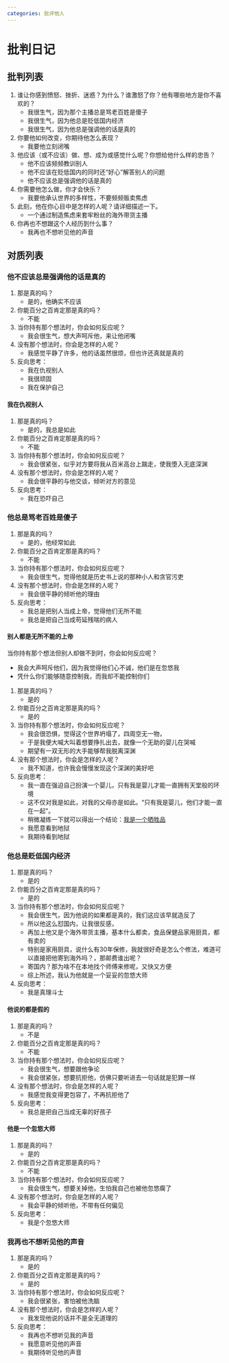 ```yaml
---
categories: 批评他人
---
```


# 批判日记

## 批判列表

1. 谁让你感到愤怒、挫折、迷惑？为什么？谁激怒了你？他有哪些地方是你不喜欢的？
    - 我很生气，因为那个主播总是骂老百姓是傻子
    - 我很生气，因为他总是贬低国内经济
    - 我很生气，因为他总是强调他的话是真的
2. 你要他如何改变，你期待他怎么表现？
    - 我要他立刻闭嘴
3. 他应该（或不应该）做、想、成为或感觉什么呢？你想给他什么样的忠告？
    - 他不应该频频教训别人
    - 他不应该在贬低国内的同时还“好心”解答别人的问题
    - 他不应该总是强调他的话是真的
4. 你需要他怎么做，你才会快乐？
    - 我要他承认世界的多样性，不要频频贩卖焦虑
5. 此刻，他在你心目中是怎样的人呢？请详细描述一下。
    - 一个通过制造焦虑来套牢粉丝的海外带货主播
6. 你再也不想跟这个人经历到什么事？
    - 我再也不想听见他的声音

## 对质列表

### 他不应该总是强调他的话是真的

1. 那是真的吗？
    - 是的，他确实不应该
2. 你能百分之百肯定那是真的吗？
    - 不能
3. 当你持有那个想法时，你会如何反应呢？
    - 我会很生气，想大声呵斥他，来让他闭嘴
4. 没有那个想法时，你会是怎样的人呢？
    - 我感觉平静了许多，他的话虽然很烦，但也许还真就是真的
5. 反向思考：
    - 我在仇视别人
    - 我很顽固
    - 我在保护自己

#### 我在仇视别人

1. 那是真的吗？
    - 是的，我总是如此
2. 你能百分之百肯定那是真的吗？
    - 不能
3. 当你持有那个想法时，你会如何反应呢？
    - 我会很紧张，似乎对方要将我从百米高台上踹走，使我堕入无底深渊
4. 没有那个想法时，你会是怎样的人呢？
    - 我会很平静的与他交谈，倾听对方的意见
5. 反向思考：
    - 我在恐吓自己

### 他总是骂老百姓是傻子

1. 那是真的吗？
    - 是的，他经常如此
2. 你能百分之百肯定那是真的吗？
    - 不能
3. 当你持有那个想法时，你会如何反应呢？
    - 我会很生气，觉得他就是历史书上说的那种小人和贪官污吏
4. 没有那个想法时，你会是怎样的人呢？
    - 我会很平静的倾听他的理由
5. 反向思考：
    - 我总是把别人当成上帝，觉得他们无所不能
    - 我总是把自己当成苟延残喘的病人

#### 别人都是无所不能的上帝

当你持有那个想法但别人却做不到时，你会如何反应呢？

- 我会大声呵斥他们，因为我觉得他们心不诚，他们是在忽悠我
- 凭什么你们能够随意控制我，而我却不能控制你们

1. 那是真的吗？
    - 是的
2. 你能百分之百肯定那是真的吗？
    - 是的
3. 当你持有那个想法时，你会如何反应呢？
    - 我会很恐惧，觉得这个世界坍塌了，四周空无一物，
    - 于是我便大喊大叫着想要挣扎出去，就像一个无助的婴儿在哭喊
    - 期望有一双无形的大手能够帮我脱离深渊
4. 没有那个想法时，你会是怎样的人呢？
    - 我不知道，也许我会慢慢发现这个深渊的美好吧
5. 反向思考：
    - 我一直在强迫自己扮演一个婴儿，只有我是婴儿才能一直拥有天堂般的环境
    - 这不仅对我是如此，对我的父母亦是如此。“只有我是婴儿，他们才能一直在一起”。
    - 稍微凝练一下就可以得出一个结论：[我是一个牺牲品](/src/about/life/2024-10-18-破镜重圆.md)
    - 我愿意看到地狱
    - 我期待看到地狱

### 他总是贬低国内经济

1. 那是真的吗？
    - 是的
2. 你能百分之百肯定那是真的吗？
    - 是的
3. 当你持有那个想法时，你会如何反应呢？
    - 我会很生气，因为他说的如果都是真的，我们这应该早就造反了
    - 所以他这么怼国内，让我很反感，
    - 再加上他又是个海外带货主播，基本什么都卖，食品保健品家用厨具，都有卖的
    - 特别是家用厨具，说什么有30年保修，我就很好奇是怎么个修法，难道可以直接把他寄到海外吗？，那邮费谁出呢？
    - 寄国内？那为啥不在本地找个师傅来修呢，又快又方便
    - 综上所述，我认为他就是一个妥妥的忽悠大师
4. 反向思考：
    - 我是真理斗士

#### 他说的都是假的

1. 那是真的吗？
    - 不是
2. 你能百分之百肯定那是真的吗？
    - 不能
3. 当你持有那个想法时，你会如何反应呢？
    - 我会很生气，想要跟他争论
    - 我会很紧张，想要抗拒他，仿佛只要听进去一句话就是犯罪一样
4. 没有那个想法时，你会是怎样的人呢？
    - 我感觉我变得更包容了，不再抗拒他了
5. 反向思考：
    - 我总是把自己当成无辜的好孩子

#### 他是一个忽悠大师

1. 那是真的吗？
    - 是的
2. 你能百分之百肯定那是真的吗？
    - 不能
3. 当你持有那个想法时，你会如何反应呢？
    - 我会很生气，想要关掉他，生怕我自己也被他忽悠瘸了
4. 没有那个想法时，你会是怎样的人呢？
    - 我会平静的倾听他，不带有任何偏见
5. 反向思考：
    - 我是个忽悠大师

### 我再也不想听见他的声音

1. 那是真的吗？
    - 是的
2. 你能百分之百肯定那是真的吗？
    - 是的
3. 当你持有那个想法时，你会如何反应呢？
    - 我会很紧张，害怕被他洗脑
4. 没有那个想法时，你会是怎样的人呢？
    - 我发现他说的话并不是全无道理的
5. 反向思考：
    - 我再也不想听见我的声音
    - 我愿意听见他的声音
    - 我期待听见他的声音
